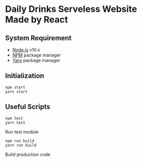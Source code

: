 # Daily Drinks Serveless Website Made by React

## System Requirement
* [Node.js](https://nodejs.org) v10.x
* [NPM](https://www.npmjs.com/) package manager
* [Yarn](https://yarnpkg.com) package manager

## Initialization
```
npm start
yarn start
```

## Useful Scripts

```
npm test
yarn test
```
Run test module

```
npm run build
yarn run build
```
Build production code